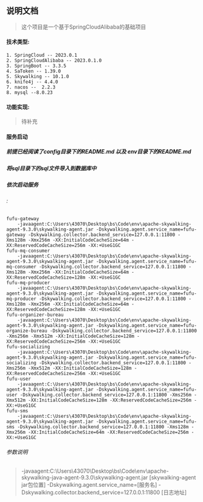 ## 说明文档
> 这个项目是一个基于SpringCloudAlibaba的基础项目
#### 技术类型:
    1. SpringCloud -- 2023.0.1
    2. SpringCloudAlibaba -- 2023.0.1.0
    3. SpringBoot -- 3.3.5
    4. SaToken -- 1.39.0
    5. Skywalking -- 10.1.0
    6. knife4j -- 4.4.0
    7. nacos --  2.2.3
    8. mysql --8.0.23
#### 功能实现: 
>   待补充
#### 服务启动
##### 前提已经阅读了config目录下的README.md 以及 env目录下的README.md
##### 将sql目录下的sql文件导入到数据库中
##### 依次启动服务
###### :
```shell
fufu-gateway
	-javaagent:C:\Users\43070\Desktop\bs\Code\env\apache-skywalking-agent-9.3.0\skywalking-agent.jar -Dskywalking.agent.service_name=fufu-gateway -Dskywalking.collector.backend_service=127.0.0.1:11800 -Xms128m -Xmx256m -XX:InitialCodeCacheSize=64m -XX:ReservedCodeCacheSize=256m -XX:+UseG1GC
fufu-mq-consumer
	-javaagent:C:\Users\43070\Desktop\bs\Code\env\apache-skywalking-agent-9.3.0\skywalking-agent.jar -Dskywalking.agent.service_name=fufu-mq-consumer -Dskywalking.collector.backend_service=127.0.0.1:11800 -Xms128m -Xmx256m -XX:InitialCodeCacheSize=64m -XX:ReservedCodeCacheSize=128m -XX:+UseG1GC
fufu-mq-producer
	-javaagent:C:\Users\43070\Desktop\bs\Code\env\apache-skywalking-agent-9.3.0\skywalking-agent.jar -Dskywalking.agent.service_name=fufu-mq-producer -Dskywalking.collector.backend_service=127.0.0.1:11800 -Xms128m -Xmx256m -XX:InitialCodeCacheSize=64m -XX:ReservedCodeCacheSize=128m -XX:+UseG1GC
fufu-organizer-bureau
	-javaagent:C:\Users\43070\Desktop\bs\Code\env\apache-skywalking-agent-9.3.0\skywalking-agent.jar -Dskywalking.agent.service_name=fufu-organize-bureau -Dskywalking.collector.backend_service=127.0.0.1:11800 -Xms256m -Xmx512m -XX:InitialCodeCacheSize=128m -XX:ReservedCodeCacheSize=256m -XX:+UseG1GC
fufu-socializing
	-javaagent:C:\Users\43070\Desktop\bs\Code\env\apache-skywalking-agent-9.3.0\skywalking-agent.jar -Dskywalking.agent.service_name=fufu-socializing -Dskywalking.collector.backend_service=127.0.0.1:11800 -Xms256m -Xmx512m -XX:InitialCodeCacheSize=128m -XX:ReservedCodeCacheSize=256m -XX:+UseG1GC
fufu-user
	-javaagent:C:\Users\43070\Desktop\bs\Code\env\apache-skywalking-agent-9.3.0\skywalking-agent.jar -Dskywalking.agent.service_name=fufu-user -Dskywalking.collector.backend_service=127.0.0.1:11800 -Xms256m -Xmx512m -XX:InitialCodeCacheSize=128m -XX:ReservedCodeCacheSize=256m -XX:+UseG1GC
fufu-sms
	-javaagent:C:\Users\43070\Desktop\bs\Code\env\apache-skywalking-agent-9.3.0\skywalking-agent.jar -Dskywalking.agent.service_name=fufu-sms -Dskywalking.collector.backend_service=127.0.0.1:11800 -Xms128m -Xmx256m -XX:InitialCodeCacheSize=64m -XX:ReservedCodeCacheSize=256m -XX:+UseG1GC
```
###### 参数说明
> -javaagent:C:\Users\43070\Desktop\bs\Code\env\apache-skywalking-java-agent-9.3.0\skywalking-agent.jar [skywalking-agent jar包位置]
> -Dskywalking.agent.service_name=[服务名] -Dskywalking.collector.backend_service=127.0.0.1:11800 [日志地址]